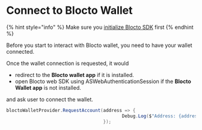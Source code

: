 # Connect to Blocto Wallet

{% hint style="info" %}
Make sure you [initialize Blocto SDK](getting-started.md) first
{% endhint %}

Before you start to interact with Blocto wallet, you need to have your wallet connected.

Once the wallet connection is requested, it would

* redirect to the **Blocto wallet app** if it is installed.
* open Blocto web SDK using ASWebAuthenticationSession if the **Blocto Wallet app** is not installed.

and ask user to connect the wallet.

```csharp
bloctoWalletProvider.RequestAccount(address => {
                                           Debug.Log($"Address: {address}");
                                    });
```
